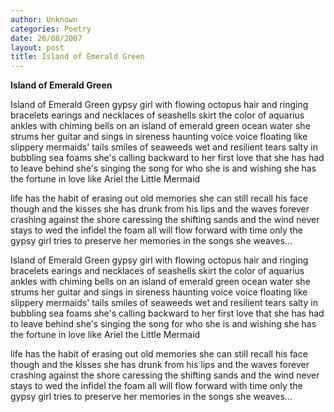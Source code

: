 ```yaml
---
author: Unknown
categories: Poetry
date: 26/08/2007
layout: post
title: Island of Emerald Green
---
```


**Island of Emerald Green**

Island of Emerald Green
gypsy girl with flowing octopus hair
and ringing bracelets
earings and necklaces of seashells
skirt the color of aquarius
ankles with chiming bells
on an island of emerald green ocean water
she strums her guitar
and sings in sireness haunting voice
voice floating like slippery mermaids' tails
smiles of seaweeds wet and resilient
tears salty in bubbling sea foams
she's calling backward to her first love
that she has had to leave behind
she's singing the song for who she is
and wishing she has the fortune in love
like Ariel the Little Mermaid

life has the habit of erasing out
old memories
she can still recall his face though
and the kisses she has drunk from his lips
and the waves forever crashing
against the shore
caressing the shifting sands
and the wind never stays
to wed the infidel the foam
all will flow forward with time
only the gypsy girl
tries to preserve her memories
in the songs she weaves...

Island of Emerald Green
gypsy girl with flowing octopus hair
and ringing bracelets
earings and necklaces of seashells
skirt the color of aquarius
ankles with chiming bells
on an island of emerald green ocean water
she strums her guitar
and sings in sireness haunting voice
voice floating like slippery mermaids' tails
smiles of seaweeds wet and resilient
tears salty in bubbling sea foams
she's calling backward to her first love
that she has had to leave behind
she's singing the song for who she is
and wishing she has the fortune in love
like Ariel the Little Mermaid

life has the habit of erasing out
old memories
she can still recall his face though
and the kisses she has drunk from his lips
and the waves forever crashing
against the shore
caressing the shifting sands
and the wind never stays
to wed the infidel the foam
all will flow forward with time
only the gypsy girl
tries to preserve her memories
in the songs she weaves...
